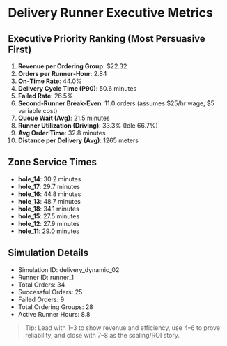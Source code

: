 # Delivery Runner Executive Metrics

## Executive Priority Ranking (Most Persuasive First)
1. **Revenue per Ordering Group**: $22.32
2. **Orders per Runner‑Hour**: 2.84
3. **On‑Time Rate**: 44.0%
4. **Delivery Cycle Time (P90)**: 50.6 minutes
5. **Failed Rate**: 26.5%
6. **Second‑Runner Break‑Even**: 11.0 orders (assumes $25/hr wage, $5 variable cost)
7. **Queue Wait (Avg)**: 21.5 minutes
8. **Runner Utilization (Driving)**: 33.3% (Idle 66.7%)
9. **Avg Order Time**: 32.8 minutes
10. **Distance per Delivery (Avg)**: 1265 meters

## Zone Service Times
- **hole_14**: 30.2 minutes
- **hole_17**: 29.7 minutes
- **hole_16**: 44.8 minutes
- **hole_13**: 48.7 minutes
- **hole_18**: 34.1 minutes
- **hole_15**: 27.5 minutes
- **hole_12**: 27.9 minutes
- **hole_11**: 29.0 minutes


## Simulation Details
- Simulation ID: delivery_dynamic_02
- Runner ID: runner_1
- Total Orders: 34
- Successful Orders: 25
- Failed Orders: 9
- Total Ordering Groups: 28
- Active Runner Hours: 8.8

> Tip: Lead with 1–3 to show revenue and efficiency, use 4–6 to prove reliability, and close with 7–8 as the scaling/ROI story.
